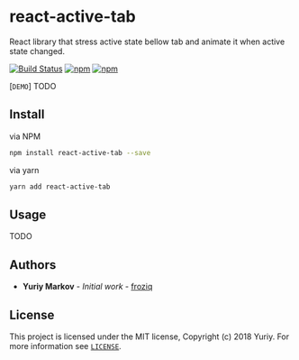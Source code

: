 # react-active-tab

React library that stress active state bellow tab and animate it when active state changed.

[![Build Status](https://travis-ci.org/froziq/progressive-timeout.svg?branch=master)](https://travis-ci.org/froziq/progressive-timeout)
[![npm](https://img.shields.io/npm/dm/progressive-timeout.svg)](https://www.npmjs.com/package/progressive-timeout)
[![npm](https://img.shields.io/npm/v/progressive-timeout.svg)](https://www.npmjs.com/package/progressive-timeout)

[`DEMO`] TODO

## Install

via NPM
```bash
npm install react-active-tab --save
```

via yarn
```bash
yarn add react-active-tab
```

## Usage
TODO

## Authors

* **Yuriy Markov** - *Initial work* - [froziq](https://github.com/froziq)

## License

This project is licensed under the MIT license, Copyright (c) 2018 Yuriy. For more information see [`LICENSE`](https://github.com/froziq/react-active-tab/blob/master/LICENSE).
